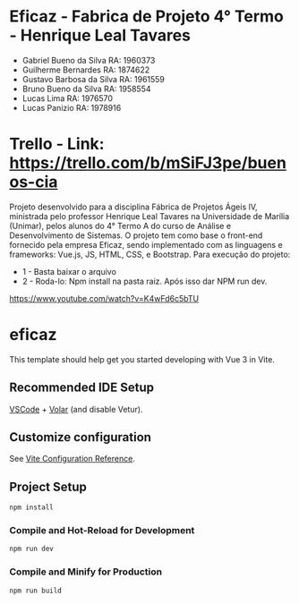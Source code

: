 # Eficaz - Fabrica de Projeto 4° Termo - Henrique Leal Tavares

- Gabriel Bueno da Silva RA: 1960373
- Guilherme Bernardes RA: 1874622
- Gustavo Barbosa da Silva RA: 1961559
- Bruno Bueno da Silva RA: 1958554
- Lucas Lima RA: 1976570
- Lucas Panizio RA: 1978916

# Trello - Link: https://trello.com/b/mSiFJ3pe/buenos-cia

Projeto desenvolvido para a disciplina Fábrica de Projetos Ágeis IV, ministrada pelo professor Henrique
Leal Tavares na Universidade de Marília (Unimar), pelos alunos do 4° Termo A do curso de Análise e Desenvolvimento de Sistemas. O projeto tem como base o front-end fornecido pela empresa Eficaz, sendo implementado com as linguagens e frameworks: Vue.js, JS, HTML, CSS, e Bootstrap.
Para execução do projeto:
* 1 - Basta baixar o arquivo 
* 2 - Roda-lo: Npm install na pasta raiz. Após isso dar NPM run dev.

https://www.youtube.com/watch?v=K4wFd6c5bTU

# eficaz

This template should help get you started developing with Vue 3 in Vite.

## Recommended IDE Setup

[VSCode](https://code.visualstudio.com/) + [Volar](https://marketplace.visualstudio.com/items?itemName=Vue.volar) (and disable Vetur).

## Customize configuration

See [Vite Configuration Reference](https://vitejs.dev/config/).

## Project Setup

```sh
npm install
```

### Compile and Hot-Reload for Development

```sh
npm run dev
```

### Compile and Minify for Production

```sh
npm run build
```
